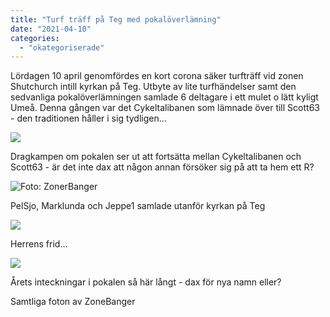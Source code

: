 ```yaml
---
title: "Turf träff på Teg med pokalöverlämning"
date: "2021-04-10"
categories: 
  - "okategoriserade"
---
```


Lördagen 10 april genomfördes en kort corona säker turfträff vid zonen Shutchurch intill kyrkan på Teg. Utbyte av lite turfhändelser samt den sedvanliga pokalöverlämningen samlade 6 deltagare i ett mulet o lätt kyligt Umeå. Denna gången var det Cykeltalibanen som lämnade över till Scott63 - den traditionen håller i sig tydligen...

![](https://turfvasterbotten.files.wordpress.com/2021/04/img_37431.jpg?w=1023)

Dragkampen om pokalen ser ut att fortsätta mellan Cykeltalibanen och Scott63 - är det inte dax att någon annan försöker sig på att ta hem ett R?

![Foto: ZonerBanger](https://turfvasterbotten.files.wordpress.com/2021/04/img_37521002.jpg?w=480)

PelSjo, Marklunda och Jeppe1 samlade utanför kyrkan på Teg

![](https://turfvasterbotten.files.wordpress.com/2021/04/img_37461.jpg?w=461)

Herrens frid...

![](https://turfvasterbotten.files.wordpress.com/2021/04/img_37381-1.jpg?w=705)

Årets inteckningar i pokalen så här långt - dax för nya namn eller?

Samtliga foton av ZoneBanger
